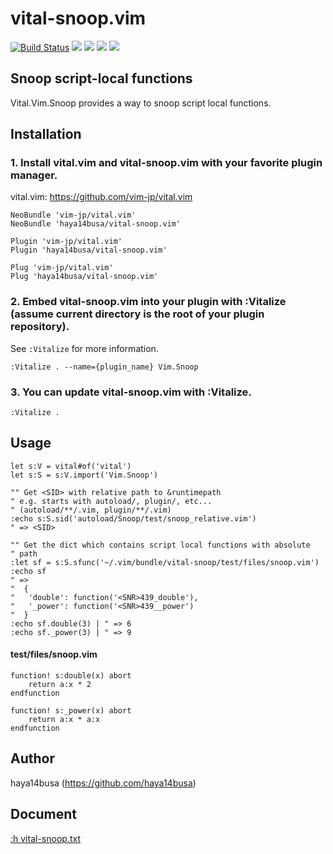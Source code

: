 vital-snoop.vim
===============
[![Build Status](https://img.shields.io/travis/haya14busa/vital-snoop.vim/master.svg?style=flat-square)](https://travis-ci.org/haya14busa/vital-snoop.vim)
[![](https://img.shields.io/github/release/haya14busa/vital-snoop.vim.svg?style=flat-square)](https://github.com/haya14busa/vital-snoop.vim/releases)
[![](https://img.shields.io/github/issues/haya14busa/vital-snoop.vim.svg?style=flat-square)](https://github.com/haya14busa/vital-snoop.vim/issues)
[![](https://img.shields.io/badge/license-MIT-blue.svg?style=flat-square)](LICENSE)
[![](https://img.shields.io/badge/doc-%3Ah%20vital--snoop.txt-red.svg?style=flat-square)](doc/vital-snoop.txt)

Snoop script-local functions
----------------------------

Vital.Vim.Snoop provides a way to snoop script local functions.

Installation
------------

### 1. Install vital.vim and vital-snoop.vim with your favorite plugin manager.

vital.vim: https://github.com/vim-jp/vital.vim

```vim
NeoBundle 'vim-jp/vital.vim'
NeoBundle 'haya14busa/vital-snoop.vim'

Plugin 'vim-jp/vital.vim'
Plugin 'haya14busa/vital-snoop.vim'

Plug 'vim-jp/vital.vim'
Plug 'haya14busa/vital-snoop.vim'
```

### 2. Embed vital-snoop.vim into your plugin with :Vitalize (assume current directory is the root of your plugin repository).
See `:Vitalize` for more information.

```vim
:Vitalize . --name={plugin_name} Vim.Snoop
```

### 3. You can update vital-snoop.vim with :Vitalize.

```vim
:Vitalize .
```

Usage
-----

```vim
let s:V = vital#of('vital')
let s:S = s:V.import('Vim.Snoop')

"" Get <SID> with relative path to &runtimepath
" e.g. starts with autoload/, plugin/, etc...
" (autoload/**/.vim, plugin/**/.vim)
:echo s:S.sid('autoload/Snoop/test/snoop_relative.vim')
" => <SID>

"" Get the dict which contains script local functions with absolute
" path
:let sf = s:S.sfunc('~/.vim/bundle/vital-snoop/test/files/snoop.vim')
:echo sf
" =>
"  {
"   'double': function('<SNR>439_double'),
"   '_power': function('<SNR>439__power')
"  }
:echo sf.double(3) | " => 6
:echo sf._power(3) | " => 9
```

#### test/files/snoop.vim

```vim
function! s:double(x) abort
    return a:x * 2
endfunction

function! s:_power(x) abort
    return a:x * a:x
endfunction
```

Author
------
haya14busa (https://github.com/haya14busa)

Document
--------
[:h vital-snoop.txt](doc/vital-snoop.txt)
